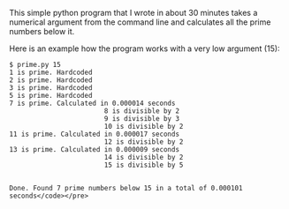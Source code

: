 
This simple python program that I wrote in about 30 minutes takes a numerical argument from the command line and calculates all the prime numbers below it.

Here is an example how the program works with a very low argument (15):

    $ prime.py 15
    1 is prime. Hardcoded
    2 is prime. Hardcoded
    3 is prime. Hardcoded
    5 is prime. Hardcoded
    7 is prime. Calculated in 0.000014 seconds
    						8 is divisible by 2
    						9 is divisible by 3
    						10 is divisible by 2
    11 is prime. Calculated in 0.000017 seconds
    						12 is divisible by 2
    13 is prime. Calculated in 0.000009 seconds
    						14 is divisible by 2
    						15 is divisible by 5
    						
    						
    Done. Found 7 prime numbers below 15 in a total of 0.000101 seconds</code></pre>